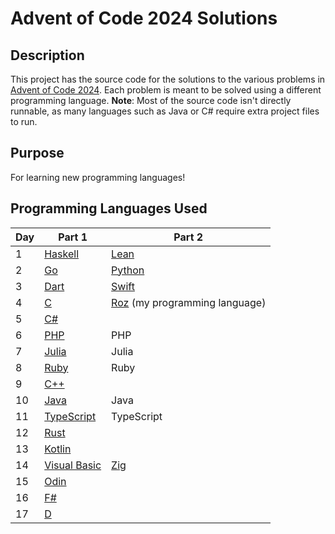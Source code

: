 # Advent of Code 2024 Solutions

## Description
This project has the source code for the solutions to the various problems in [Advent of Code 2024](https://adventofcode.com/2024). 
Each problem is meant to be solved using a different programming language.
**Note**: Most of the source code isn't directly runnable, as many languages such as Java or C# require extra project files to run.

## Purpose
For learning new programming languages!

## Programming Languages Used
| Day | Part 1       | Part 2     |
|-----|--------------|------------|
| 1   | [Haskell](https://www.haskell.org/)      | [Lean](https://lean-lang.org/about/)       |
| 2   | [Go](https://go.dev/doc/)           | [Python](https://www.python.org/about/apps/)     |
| 3   | [Dart](https://dart.dev/language)         | [Swift](https://www.swift.org/)      |
| 4   | [C](https://en.wikipedia.org/wiki/C_(programming_language) )          | [Roz](https://github.com/cyan-wolf/roz_lang) (my programming language)        |
| 5   | [C#](https://learn.microsoft.com/en-us/dotnet/csharp/tour-of-csharp/overview)           |            |
| 6   | [PHP](https://www.php.net/manual/en/introduction.php)          | PHP        |
| 7   | [Julia](https://docs.julialang.org/en/v1/)        | Julia      |
| 8   | [Ruby](https://www.ruby-lang.org/en/about/)         | Ruby       |
| 9   | [C++](https://en.wikipedia.org/wiki/C%2B%2B)          |            |
| 10  | [Java](https://www.java.com/en/download/help/whatis_java.html)         | Java       |
| 11  | [TypeScript](https://www.typescriptlang.org/docs/handbook/intro.html)   | TypeScript |
| 12  | [Rust](https://www.rust-lang.org/)         |            |
| 13  | [Kotlin](https://kotlinlang.org/docs/getting-started.html)       |            |
| 14  | [Visual Basic](https://learn.microsoft.com/en-us/dotnet/visual-basic/programming-guide/concepts/) | [Zig](https://ziglang.org/learn/overview/)        |
| 15  | [Odin](https://odin-lang.org/docs/overview/)         |            |
| 16  | [F#](https://fsharp.org/)           |            |
| 17  | [D](https://dlang.org/)             |            |
